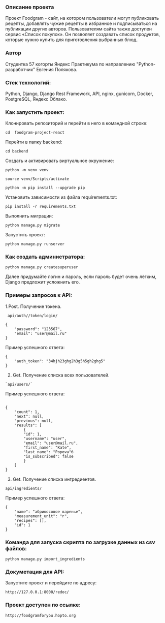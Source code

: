 ### Описание проекта 

Проект Foodgram - сайт, на котором пользователи могут публиковать рецепты, добавлять чужие рецепты в избранное и подписываться на публикации других авторов. Пользователям сайта также доступен сервис «Список покупок». Он позволяет создавать список продуктов, которые нужно купить для приготовления выбранных блюд.

### Автор 

Студентка 57 когорты Яндекс Практикума по направлению "Python-разработчик" Евгения Полякова.

### Стек технологий: 

Python, Django, Django Rest Framework, API, nginx, gunicorn, Docker, PostgreSQL, Яндекс Облако.

### Как запустить проект:

Клонировать репозиторий и перейти в него в командной строке:

```
cd  foodgram-project-react 
```

Перейти в папку backend:

```
cd backend
```
Cоздать и активировать виртуальное окружение:

```
python -m venv venv
```

```
source venv/Scripts/activate
```

```
python -m pip install --upgrade pip
```

Установить зависимости из файла requirements.txt:

```
pip install -r requirements.txt
```

Выполнить миграции:

```
python manage.py migrate
```

Запустить проект:

```
python manage.py runserver 
``` 
### Как создать администратора: 

```
python manage.py createsuperuser
```  

Далее придумайте логин и пароль, если пароль будет очень лёгким, Django предложит усложнить его. 

### Примеры запросов к API:  

1.Post. Получение токена.  
``` 
 api/auth//token/login/
```

```
{
    "password": "123567",
    "email": "user@mail.ru"
}
```
Пример успешного ответа:
```
{
    "auth_token": "34hjh23ghg2h3g5h5gh2ghg5"
}
```
2. Get. Получение списка всех пользователей. 
```
`api/users/`
``` 

Пример успешного ответа:
```

{
    "count": 1,
    "next": null,
    "previous": null,
    "results": [
        {
        "id": 1,
        "username": "user",
        "email": "user@mail.ru",
        "first_name": "Kate",
        "last_name": "Popova"б
        "is_subscribed": false
        }
    ]
}

```

3. Get. Получение списка ингредиентов.
```  
api/ingredients/ 
```
Пример успешного ответа:
```
{
    "name": "абрикосовое варенье",
    "measurement_unit": "г",
    "recipes": [],
    "id": 1
}
```
### Команда для запуска скрипта по загрузке данных из csv файлов: 
``` 
python manage.py import_ingredients 
``` 

### Докуметация для API:

Запустите проект и перейдите по адресу: 

```
http://127.0.0.1:8000/redoc/
```
### Проект доступен по ссылке:
```
http://foodgramforyou.hopto.org
```